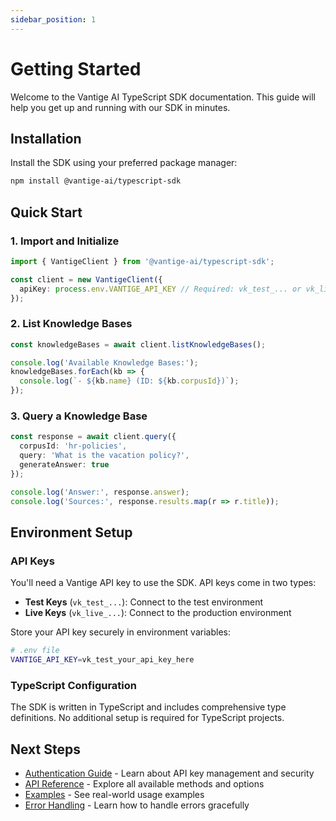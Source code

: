 ```yaml
---
sidebar_position: 1
---
```


# Getting Started

Welcome to the Vantige AI TypeScript SDK documentation. This guide will help you get up and running with our SDK in minutes.

## Installation

Install the SDK using your preferred package manager:

```bash npm2yarn
npm install @vantige-ai/typescript-sdk
```

## Quick Start

### 1. Import and Initialize

```typescript
import { VantigeClient } from '@vantige-ai/typescript-sdk';

const client = new VantigeClient({
  apiKey: process.env.VANTIGE_API_KEY // Required: vk_test_... or vk_live_...
});
```

### 2. List Knowledge Bases

```typescript
const knowledgeBases = await client.listKnowledgeBases();

console.log('Available Knowledge Bases:');
knowledgeBases.forEach(kb => {
  console.log(`- ${kb.name} (ID: ${kb.corpusId})`);
});
```

### 3. Query a Knowledge Base

```typescript
const response = await client.query({
  corpusId: 'hr-policies',
  query: 'What is the vacation policy?',
  generateAnswer: true
});

console.log('Answer:', response.answer);
console.log('Sources:', response.results.map(r => r.title));
```

## Environment Setup

### API Keys

You'll need a Vantige API key to use the SDK. API keys come in two types:

- **Test Keys** (`vk_test_...`): Connect to the test environment
- **Live Keys** (`vk_live_...`): Connect to the production environment

Store your API key securely in environment variables:

```bash
# .env file
VANTIGE_API_KEY=vk_test_your_api_key_here
```

### TypeScript Configuration

The SDK is written in TypeScript and includes comprehensive type definitions. No additional setup is required for TypeScript projects.

## Next Steps

- [Authentication Guide](./authentication) - Learn about API key management and security
- [API Reference](./api/client) - Explore all available methods and options
- [Examples](./examples/basic-usage) - See real-world usage examples
- [Error Handling](./error-handling) - Learn how to handle errors gracefully